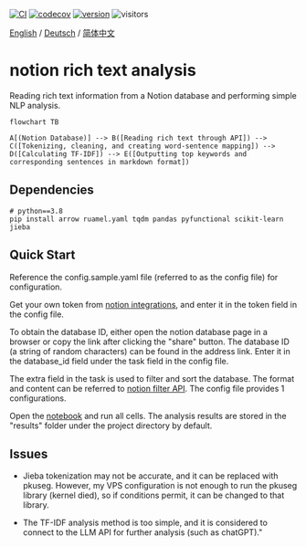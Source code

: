 [![CI](https://github.com/dario-github/notion_rich_text_analysis/actions/workflows/main.yml/badge.svg)](https://github.com/dario-github/notion_rich_text_analysis/actions/workflows/main.yml)
[![codecov](https://codecov.io/gh/dario-github/notion_rich_text_analysis/branch/main/graph/badge.svg?token=ehzYhousD3)](https://codecov.io/gh/dario-github/notion_rich_text_analysis)
[![version](https://img.shields.io/badge/version-1.0.1-green.svg?maxAge=259200)](#)
![visitors](https://visitor-badge.glitch.me/badge?page_id=dario-github.notion_rich_text_analysis&left_color=gray&right_color=green)

[English](./README.md) / [Deutsch](./README.de.md) / [简体中文](./README.zh.md)

# notion rich text analysis

Reading rich text information from a Notion database and performing simple NLP analysis.

```mermaid
flowchart TB

A[(Notion Database)] --> B([Reading rich text through API]) --> C([Tokenizing, cleaning, and creating word-sentence mapping]) --> D([Calculating TF-IDF]) --> E([Outputting top keywords and corresponding sentences in markdown format])

```

## Dependencies

```shell
# python==3.8
pip install arrow ruamel.yaml tqdm pandas pyfunctional scikit-learn jieba
```

## Quick Start

Reference the config.sample.yaml file (referred to as the config file) for configuration.

Get your own token from [notion integrations](https://www.notion.so/my-integrations/), and enter it in the token field in the config file.

To obtain the database ID, either open the notion database page in a browser or copy the link after clicking the "share" button. The database ID (a string of random characters) can be found in the address link. Enter it in the database_id field under the task field in the config file.

The extra field in the task is used to filter and sort the database. The format and content can be referred to [notion filter API](https://developers.notion.com/reference/post-database-query-filter#property-filter-object). The config file provides 1 configurations.

Open the [notebook](./notion_text_analysis.ipynb) and run all cells. The analysis results are stored in the "results" folder under the project directory by default.

## Issues

- Jieba tokenization may not be accurate, and it can be replaced with pkuseg. However, my VPS configuration is not enough to run the pkuseg library (kernel died), so if conditions permit, it can be changed to that library.

- The TF-IDF analysis method is too simple, and it is considered to connect to the LLM API for further analysis (such as chatGPT)."
